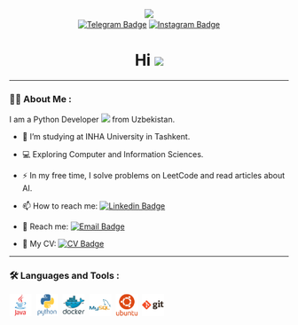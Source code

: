 <div id="header" align="center">
  <img src="https://media.giphy.com/media/juua9i2c2fA0AIp2iq/giphy.gif" width="200"/>
 <div id="badges">
  <a href="https://t.me/akiw_17"><img src="https://img.shields.io/badge/Telegram-blue?logo=telegram&logoColor=white&style=for-the-badge" alt="Telegram Badge"/></a>
  <a href="https://www.instagram.com/sharipov.a_/"><img src="https://img.shields.io/badge/Instagram-indigo?style=for-the-badge&logo=instagram&logoColor=white" alt="Instagram Badge"/></a>
  </div>
  <h1>
  Hi
  <img src="https://media.giphy.com/media/hvRJCLFzcasrR4ia7z/giphy.gif" width="30px"/>
</h1>
</div>

---

### :man_technologist: About Me :
I am a Python Developer <img src="https://media.giphy.com/media/Lg6vO9CNlQmUna1c5i/giphy.gif" width="30"> from Uzbekistan.
- :telescope: I’m studying at INHA University in Tashkent.

- :computer: Exploring Computer and Information Sciences.

- :zap: In my free time, I solve problems on LeetCode and read articles about AI.

- :mailbox: How to reach me: [![Linkedin Badge](https://img.shields.io/badge/Click_Me-blue?style=flat&logo=Linkedin&logoColor=white)](https://www.linkedin.com/in/akmal-sharipov-760690205/)
- :email: Reach me: [![Email Badge](https://img.shields.io/badge/Email_Me-dark_green?style=flat&logo=Email&logoColor=white)](sharipov044@mail.ru)
- :bookmark_tabs: My CV: [![CV Badge](https://img.shields.io/badge/Review-yellow?style=flat&logo=Email&logoColor=yellow)](https://www.linkedin.com/redir/redirect?url=https%3A%2F%2Fdrive%2Egoogle%2Ecom%2Ffile%2Fd%2F1R-LKq7suk3mT8kih-G8Qa4rlCrH-vo6x%2Fview%3Fusp%3Dsharing&urlhash=kmE7&trk=public_profile-settings_website)

---

### :hammer_and_wrench: Languages and Tools :
<div>
  <img src="https://github.com/devicons/devicon/blob/master/icons/java/java-original-wordmark.svg" title="Java" alt="Java" width="40" height="40"/>&nbsp;
  <img src="https://github.com/devicons/devicon/blob/master/icons/python/python-original-wordmark.svg" title="Python" alt="Python" width="40" height="40"/>&nbsp;
  <img src="https://github.com/devicons/devicon/blob/master/icons/docker/docker-original-wordmark.svg" title="Docker" alt="Docker" width="40" height="40"/>&nbsp;
   <img src="https://github.com/devicons/devicon/blob/master/icons/mysql/mysql-original-wordmark.svg" title="MySQL"  alt="MySQL" width="40" height="40"/>&nbsp;
  <img src="https://github.com/devicons/devicon/blob/master/icons/ubuntu/ubuntu-plain-wordmark.svg" title="Ubuntu"  alt="Ubuntu" width="40" height="40"/>&nbsp;
  <img src="https://github.com/devicons/devicon/blob/master/icons/git/git-original-wordmark.svg" title="Git" **alt="Git" width="40" height="40"/>
